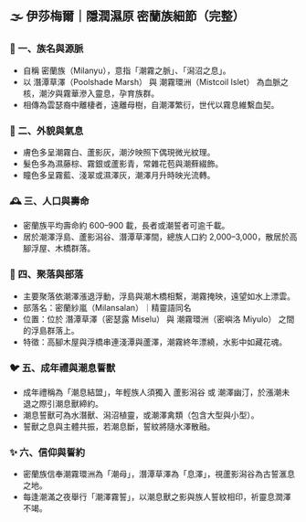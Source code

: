 
## 🌫️ 伊莎梅爾｜隱潤濕原 密蘭族細節（完整）

### 📜 一、族名與源脈
- 自稱 密蘭族（Milanyu），意指「潮霧之脈」、「潟沼之息」。  
- 以 潛潭草澤（Poolshade Marsh） 與 潮霧環洲（Mistcoil Islet） 為血脈之核，潮汐與霧華滲入靈息，孕育族群。  
- 相傳為雲瑟裔中離棲者，遠離母樹，自潮澤繁衍，世代以霧息維繫血契。

### 🌿 二、外貌與氣息
- 膚色多呈潮霧白、蘆影灰，潮汐映照下偶現微光紋理。
- 髮色多為濕藤棕、霧銀或蘆影青，常雜花苞與潮蘚綴飾。
- 瞳色多呈霧藍、淺翠或濕澤灰，潮澤月升時映光流轉。

### 🕰️ 三、人口與壽命
- 密蘭族平均壽命約 600–900 載，長者或潮誓者可逾千載。
- 居於潮澤浮島、蘆影潟谷、潛潭草澤間，總族人口約 2,000–3,000，散居於高腳浮屋、木橋群落。

### 🌙 四、聚落與部落
- 主要聚落依潮澤漲退浮動，浮島與潮木橋相繫，潮霧掩映，遠望如水上漂雲。
- 部落名：密蘭紗嵐（Milansalan）｜精靈語同名  
- 位置：位於 潛潭草澤（密瑟露 Miselu） 與 潮霧環洲（密嶼洛 Miyulo） 之間的浮島群落上。
- 特徵：高腳木屋與浮橋串連淺潭與蘆澤，潮霧終年漂繞，水影中如藏花魂。

### 🐦 五、成年禮與潮息誓獸
- 成年禮稱為「潮息結盟」，年輕族人須獨入 蘆影潟谷 或 潮澤幽汀，於漲潮未退之際引潮息獸締約。
- 潮息誓獸可為水潛獸、潟沼植靈，或潮澤禽類（包含大型與小型）。
- 誓獸之息與主體共振，若潮息斷，誓紋將隨水澤散融。

### ✨ 六、信仰與誓約
- 密蘭族信奉潮霧環洲為「潮母」，潛潭草澤為「息澤」，視蘆影潟谷為古誓滙息之地。
- 每逢潮滿之夜舉行「潮澤霧誓」，以潮息獸之影與族人誓紋相印，祈靈息潤澤不竭。
